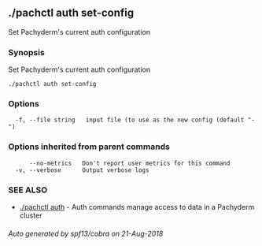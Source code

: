 ## ./pachctl auth set-config

Set Pachyderm's current auth configuration

### Synopsis


Set Pachyderm's current auth configuration

```
./pachctl auth set-config
```

### Options

```
  -f, --file string   input file (to use as the new config (default "-")
```

### Options inherited from parent commands

```
      --no-metrics   Don't report user metrics for this command
  -v, --verbose      Output verbose logs
```

### SEE ALSO
* [./pachctl auth](./pachctl_auth.md)	 - Auth commands manage access to data in a Pachyderm cluster

###### Auto generated by spf13/cobra on 21-Aug-2018
